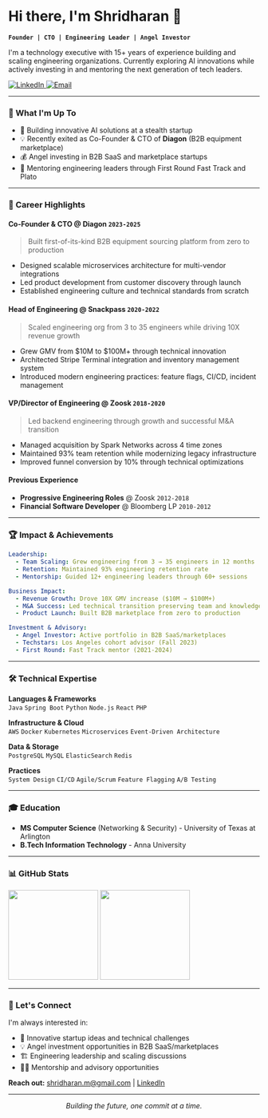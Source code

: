 # Hi there, I'm Shridharan 👋

**`Founder | CTO | Engineering Leader | Angel Investor`**

I'm a technology executive with 15+ years of experience building and scaling engineering organizations. Currently exploring AI innovations while actively investing in and mentoring the next generation of tech leaders.

<p align="left">
  <a href="https://linkedin.com/in/shridharanmuthu">
    <img alt="LinkedIn" src="https://img.shields.io/badge/-LinkedIn-0077B5?style=flat-square&logo=Linkedin&logoColor=white" />
  </a>
  <a href="mailto:shridharan.m@gmail.com">
    <img alt="Email" src="https://img.shields.io/badge/-Email-D14836?style=flat-square&logo=Gmail&logoColor=white" />
  </a>
</p>

---

### 🚀 What I'm Up To

- 🤖 Building innovative AI solutions at a stealth startup
- 💡 Recently exited as Co-Founder & CTO of **Diagon** (B2B equipment marketplace)
- 💰 Angel investing in B2B SaaS and marketplace startups
- 🎯 Mentoring engineering leaders through First Round Fast Track and Plato

---

### 💼 Career Highlights

#### **Co-Founder & CTO** @ Diagon `2023-2025`
> Built first-of-its-kind B2B equipment sourcing platform from zero to production
- Designed scalable microservices architecture for multi-vendor integrations
- Led product development from customer discovery through launch
- Established engineering culture and technical standards from scratch

#### **Head of Engineering** @ Snackpass `2020-2022`
> Scaled engineering org from 3 to 35 engineers while driving 10X revenue growth
- Grew GMV from $10M to $100M+ through technical innovation
- Architected Stripe Terminal integration and inventory management system
- Introduced modern engineering practices: feature flags, CI/CD, incident management

#### **VP/Director of Engineering** @ Zoosk `2018-2020`
> Led backend engineering through growth and successful M&A transition
- Managed acquisition by Spark Networks across 4 time zones
- Maintained 93% team retention while modernizing legacy infrastructure
- Improved funnel conversion by 10% through technical optimizations

#### **Previous Experience**
- **Progressive Engineering Roles** @ Zoosk `2012-2018`
- **Financial Software Developer** @ Bloomberg LP `2010-2012`

---

### 🏆 Impact & Achievements

```yaml
Leadership:
  - Team Scaling: Grew engineering from 3 → 35 engineers in 12 months
  - Retention: Maintained 93% engineering retention rate
  - Mentorship: Guided 12+ engineering leaders through 60+ sessions

Business Impact:
  - Revenue Growth: Drove 10X GMV increase ($10M → $100M+)
  - M&A Success: Led technical transition preserving team and knowledge
  - Product Launch: Built B2B marketplace from zero to production

Investment & Advisory:
  - Angel Investor: Active portfolio in B2B SaaS/marketplaces
  - Techstars: Los Angeles cohort advisor (Fall 2023)
  - First Round: Fast Track mentor (2021-2024)
```

---

### 🛠️ Technical Expertise

**Languages & Frameworks**  
`Java` `Spring Boot` `Python` `Node.js` `React` `PHP`

**Infrastructure & Cloud**  
`AWS` `Docker` `Kubernetes` `Microservices` `Event-Driven Architecture`

**Data & Storage**  
`PostgreSQL` `MySQL` `ElasticSearch` `Redis`

**Practices**  
`System Design` `CI/CD` `Agile/Scrum` `Feature Flagging` `A/B Testing`

---

### 🎓 Education

- **MS Computer Science** (Networking & Security) - University of Texas at Arlington
- **B.Tech Information Technology** - Anna University

---

### 📊 GitHub Stats

<p align="left">
  <img height="180em" src="https://github-readme-stats.vercel.app/api?username=shridharan&show_icons=true&theme=default&include_all_commits=true&count_private=true"/>
  <img height="180em" src="https://github-readme-stats.vercel.app/api/top-langs/?username=shridharan&layout=compact&theme=default"/>
</p>

---

### 🤝 Let's Connect

I'm always interested in:
- 🚀 Innovative startup ideas and technical challenges
- 💡 Angel investment opportunities in B2B SaaS/marketplaces
- 🏗️ Engineering leadership and scaling discussions
- 🧑‍🏫 Mentorship and advisory opportunities

<p align="left">
  <strong>Reach out:</strong> 
  <a href="mailto:shridharan.m@gmail.com">shridharan.m@gmail.com</a> | 
  <a href="https://linkedin.com/in/shridharanmuthu">LinkedIn</a>
</p>

---

<p align="center">
  <i>Building the future, one commit at a time.</i>
</p>
